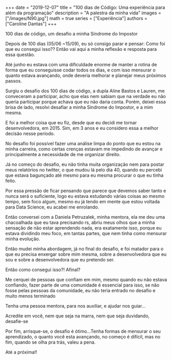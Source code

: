 +++
date = "2019-12-07"
title = "100 dias de Código: Uma experiência para além da programação"
description = "A palestra da minha vida" 
images = ["/images/N90.jpg"]
math = true
series = ["Experiência"]
authors = ["Caroline Dantas"]
+++

100 dias de código, um desafio a minha Síndrome do Impostor

Depois de 100 dias (05/06 ~15/09), eu só consigo parar e pensar: Como foi que eu consegui isso?? Então vai aqui a minha reflexão e resposta para essa questão.

Até junho eu estava com uma dificuldade enorme de manter a rotina de forma que eu conseguisse codar todos os dias, e com isso mensurar o quanto estava avançando, onde deveria melhorar e planejar meus próximos passos.

Surgiu o desafio dos 100 dias de código, a dupla Aline Bastos e Lauren, me conveceram a participar, acho que elas nem sabiam que na verdade eu não queria participar porque achava que eu não daria conta. Porém, deixei essa brisa de lado, resolvi desafiar a minha Síndrome do Impostor, e a mim mesma.

E foi a melhor coisa que eu fiz, desde que eu decidi me tornar desenvolvedora, em 2015. Sim, em 3 anos e eu considero essa a melhor decisão nesse período.

No desafio foi possível fazer uma análise limpa do ponto que eu estou na minha carreira, como certas crenças estavam me impedindo de avançar e principalmente a necessidade de me organizar direito.

Já no começo do desafio, eu não tinha muita organização nem para postar meus relatórios no twitter, o que mudou lá pelo dia 40, quando eu percebi que estava bagunçado até mesmo para eu mesma procurar o que eu tinha feito.

Por essa pressão de ficar pensando que parece que devemos saber tanto e nunca será o suficiente, logo eu estava estudando várias coisas ao mesmo tempo, sem foco algum, mesmo eu já tendo em mente que estou voltada para Data Science, eu acabei me enrolando.

Então conversei com a Daniela Petruzalek, minha mentora, ela me deu uma chacoalhada que eu tava precisando rs, abriu meus olhos que a minha sensação de não estar aprendendo nada, era exatamente isso, porque eu estava dividindo meu foco, em tantas partes, que nem tinha como mensurar minha evolução.

Então mudei minha abordagem, já no final do desafio, e foi matador para o que eu precisa enxergar sobre mim mesma, sobre a desenvolvedora que eu sou e sobre a desenvolvedora que eu pretendo ser.

Então como consegui isso?! Afinal?

Me cerquei de pessoas que confiam em mim, mesmo quando eu não estava confiando, fazer parte de uma comunidade é essencial para isso, se não fosse pelas pessoas da comunidade, eu não teria entrado no desafio e muito menos terminado

Tenha uma pessoa mentora, para nos auxiliar, e ajudar nos guiar…

Acredite em você, nem que seja na marra, nem que seja duvidando, desafie-se

Por fim, arrisque-se, o desafio é ótimo…Tenha formas de mensurar o seu aprendizado, o quanto você esta avançando, no começo é difícil, mas no fim, quando se olha pra trás, valeu a pena.

Até a próxima!!